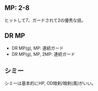 ## MP: 2-8

ヒットして7、ガードされて2の優秀な技。

## DR MP

- DR MP(g), MP: 連続ガード
- DR MP(g), MP, 2MP: 連続ガード

## シミー

シミーは基本的にHP, OD暗剣/暗剣(風)がいい。
